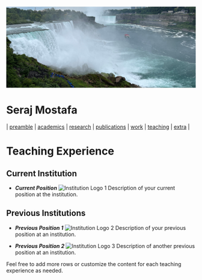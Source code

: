 ![Wallpaper](../images/wall.jpg)

# Seraj Mostafa

| [preamble](about.md) | [academics](./markdowns/academics.md) | [research](./markdowns/projects.md) | [publications](./markdowns/publications.md) | [work](./markdowns/works.md) | [teaching](./markdowns/teaching.md) | [extra](./markdowns/extra.md) |

# Teaching Experience

## Current Institution

- **_Current Position_**
  ![Institution Logo 1](path/to/institution_logo1.jpg)
  Description of your current position at the institution.

## Previous Institutions

- **_Previous Position 1_**
  ![Institution Logo 2](path/to/institution_logo2.jpg)
  Description of your previous position at an institution.

- **_Previous Position 2_**
  ![Institution Logo 3](path/to/institution_logo3.jpg)
  Description of another previous position at an institution.

Feel free to add more rows or customize the content for each teaching experience as needed.

